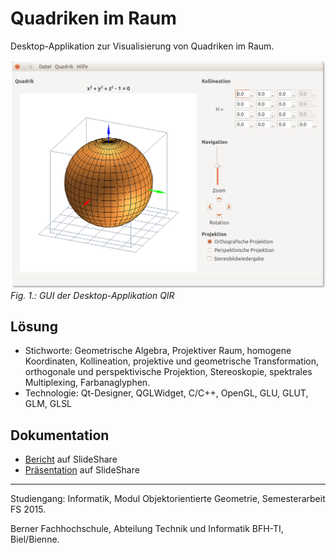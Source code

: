 # Quadriken im Raum

Desktop-Applikation zur Visualisierung von Quadriken im Raum.

![qir GUI](doc/qir_gui.png "qir GUI")
<br>*Fig. 1.: GUI der Desktop-Applikation QIR*

## Lösung

- Stichworte: Geometrische Algebra, Projektiver Raum, homogene Koordinaten, Kollineation, projektive und geometrische Transformation, orthogonale und perspektivische Projektion, Stereoskopie, spektrales Multiplexing, Farbanaglyphen. 
- Technologie: Qt-Designer, QGLWidget, C/C++, OpenGL, GLU, GLUT, GLM, GLSL

## Dokumentation

- [Bericht](https://www.slideshare.net/RolandBruggmann/quadriken-im-raum-75051987) auf SlideShare
- [Präsentation](https://www.slideshare.net/RolandBruggmann/quadriken-im-raum) auf SlideShare

---

Studiengang: Informatik, Modul Objektorientierte Geometrie, Semesterarbeit FS 2015. 

Berner Fachhochschule, Abteilung Technik und Informatik BFH-TI, Biel/Bienne.
